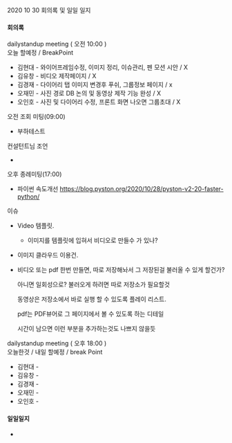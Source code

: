 2020 10 30 회의록 및 일일 일지



#### 회의록

dailystandup meeting ( 오전 10:00 )<br>
오늘 할예정 / BreakPoint

- 김현대 - 와이어프레임수정, 이미지 정리, 이슈관리, 펜 모션 시안 / X
- 김유창 - 비디오 제작페이지 / X
- 김경재 - 다이어리 탭 이미지 변경후 푸쉬, 그룹정보 페이지 / x
- 오재민 - 사진 경로 DB 논의 및 동영상 제작 기능 완성 / X
- 오인호 - 사진 및 다이어리 수정, 프론트 화면 나오면 그룹초대 / X



오전 조회 미팅(09:00)

- 부하테스트



컨설턴트님 조언

- 



오후 종례미팅(17:00)

- 파이썬 속도개선 https://blog.pyston.org/2020/10/28/pyston-v2-20-faster-python/



이슈

- Video 템플릿.

  - 이미지를 템플릿에 입혀서 비디오로 만들수 가 있나?

- 이미지 클라우드 이용건.

- 비디오 또는 pdf 한번 만들면, 따로 저장해놔서 그 저장된걸 불러올 수 있게 할건가?

  아니면 일회성으로? 불러오게 하려면 따로 저장소가 필요할것
  
  동영상은 저장소에서 바로 실행 할 수 있도록 플레이 리스트.
  
  pdf는 PDF뷰어로 그 페이지에서 볼 수 있도록 하는 디테일
  
  시간이 남으면 이런 부분을 추가하는것도 나쁘지 않을듯



dailystandup meeting ( 오후 18:00 )<br>
오늘한것 / 내일 할예정 / break Point

- 김현대 - 
- 김유창 - 
- 김경재 - 
- 오재민 - 
- 오인호 - 





#### 일일일지

- 

